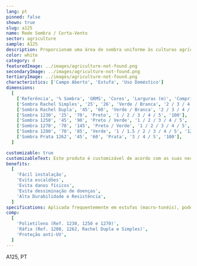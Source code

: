 ```yaml
---
lang: pt
pinned: false
shown: true
slug: a125
name: Rede Sombra / Corta-Vento
sector: agriculture
sample: A125
description: Proporcionam uma área de sombra uniforme às culturas agrícolas, controlando a incidência da luz solar nas mesmas e, assim, evitando acidentes fisiológicos como escaldões. Evita a dessiminação de doenças culturais, assim como danos físicos causados pelo vento.
color: white
category: d
featuredImage: ../images/agriculture-not-found.png
secondaryImage: ../images/agriculture-not-found.png
tertiaryImage: ../images/agriculture-not-found.png
characteristics: ['Campo Aberto', 'Estufa', 'Uso Doméstico']
dimensions:
  [
    ['Referência', '% Sombra', 'GRMS', 'Cores', 'Larguras (m)', 'Comprimento (m)'],
    ['Sombra Rachel Simples', '25', '26', 'Verde / Branca', '2 / 3 / 4 / 5', '120'],
    ['Sombra Rachel Dupla', '45', '60', 'Verde / Branca', '2 / 3 / 4 / 5', '120'],
    ['Sombra 1230', '25', '70', 'Preto', '1 / 2 / 3 / 4 / 5', '100'],
    ['Sombra 1250', '45', '90', 'Preto / Verde', '1 / 2 / 3 / 4 / 5', '100'],
    ['Sombra 1270', '70', '145', 'Preto / Verde', '1 / 2 / 3 / 4 / 5', '100'],
    ['Sombra 1280', '70', '85', 'Verde', '1 / 1.5 / 2 / 3 / 4 / 5', '125'],
    ['Sombra Prata 1262', '45', '60', 'Prata', '3 / 4 / 5', '100'],
  ]

customizable: true
customizableText: Este produto é customizável de acordo com as suas necessidades. Contacte-nos para mais informações.
benefits:
  [
    'Fácil instalação',
    'Evita escaldões',
    'Evita danos físicos',
    'Evita dessiminação de doenças',
    'Alta Durabilidade e Resistência',
  ]
specifications: Aplicada frequentemente em estufas (macro-tunéis), pode também ser utilizada como rede de abrigo, corta-vento, vedação, ou, ainda, na pecuária como abrigo do gado. Também poderão ter aplicação como redes de cobertura em parques de estacionamento e/ou piscinas.
comp:
  [
    'Polietileno (Ref. 1230, 1250 e 1270)',
    'Ráfia (Ref. 1280, 1262, Rachel Dupla e Simples)',
    'Proteção anti-UV',
  ]
---
```


A125, PT
